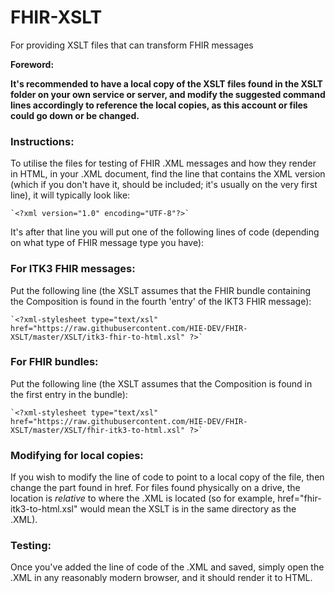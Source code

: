 # FHIR-XSLT
For providing XSLT files that can transform FHIR messages

**Foreword:**

**It's recommended to have a local copy of the XSLT files found in the XSLT folder on your own service or server, and modify the suggested command lines accordingly to reference the local copies, as this account or files could go down or be changed.**

### Instructions:

To utilise the files for testing of FHIR .XML messages and how they render in HTML, in your .XML document, find the line that contains the XML version (which if you don't have it, should be included; it's usually on the very first line), it will typically look like:

    `<?xml version="1.0" encoding="UTF-8"?>`

It's after that line you will put one of the following lines of code (depending on what type of FHIR message type you have):

### For ITK3 FHIR messages:

Put the following line (the XSLT assumes that the FHIR bundle containing the Composition is found in the fourth 'entry' of the IKT3 FHIR message):

    `<?xml-stylesheet type="text/xsl" href="https://raw.githubusercontent.com/HIE-DEV/FHIR-XSLT/master/XSLT/itk3-fhir-to-html.xsl" ?>`

### For FHIR bundles:

Put the following line (the XSLT assumes that the Composition is found in the first entry in the bundle):

    `<?xml-stylesheet type="text/xsl" href="https://raw.githubusercontent.com/HIE-DEV/FHIR-XSLT/master/XSLT/fhir-itk3-to-html.xsl" ?>`
    
### Modifying for local copies:

If you wish to modify the line of code to point to a local copy of the file, then change the part found in href. For files found physically on a drive, the location is *relative* to where the .XML is located (so for example, href="fhir-itk3-to-html.xsl" would mean the XSLT is in the same directory as the .XML).

### Testing:

Once you've added the line of code of the .XML and saved, simply open the .XML in any reasonably modern browser, and it should render it to HTML.
